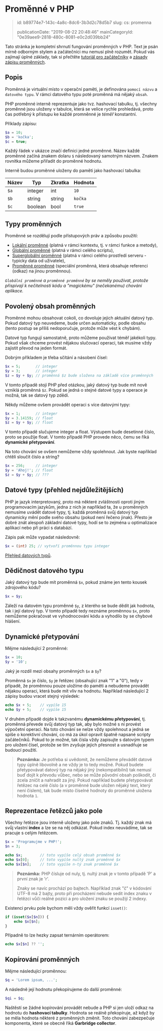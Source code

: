 Proměnné v PHP
==============

> id: b89774e7-143c-4a8c-8dc6-3b3d2c78d5b7
> slug:
> 	cs: promenna
> 
> publicationDate: "2019-08-22 20:48:46"
> mainCategoryId: "0e39aee9-2818-480c-8081-e0c2d039bb24"

Tato stránka je kompletní shrnutí fungování proměnných v PHP. Text je psán mírně odborným stylem a začátečníci mu nemusí plně rozumět. Pokud vás zajímají úplné základy, tak si přečtěte <a href="/prvni-script">tutoriál pro začátečníky</a> a <a href="/zasady-promennych">zásady zápisu proměnných</a>.

Popis
-----

Proměnná je virtuální místo v operační paměti, je definována `pomocí názvu` a `datového typu`. V rámci datového typu poté proměnná má nějaký `obsah`.

PHP proměnné interně reprezentuje jako tvz. hashovací tabulku, tj. všechny proměnné jsou uloženy v tabulce, která se velice rychle prohledává, proto čas potřebný k přístupu ke každé promněnné je *téměř* konstantní.

Příklady zápisu:

```php
$a = 10;
$b = 'kočka';
$c = true;
```

Každý řádek v ukázce značí definici jedné proměnné. Název každé proměnné začíná znakem dolaru `$` následovaný samotným názvem. Znakem rovnítka můžeme přiřadit do proměnné hodnotu.

Interně budou proměnné uloženy do paměti jako hashovací tabulka:

| Název | Typ     | Zkratka | Hodnota |
|-------|---------|---------|---------|
| `$a`  | integer | int     | `10`    |
| `$b`  | string  | string  | `kočka` |
| `$c`  | boolean | bool    | `true`  |

Typy proměnných
---------------

Proměnné se rozdělují podle přístupových práv a způsobu použití:

- <a href="/lokalni-promenna">Lokální proměnné</a> (platná v rámci kontextu, tj. v rámci funkce a metody),
- <a href="/globalni-promenna">Globální proměnné</a> (platná v rámci celého scriptu),
- <a href="/superglobalni-promenna">Superglobální proměnné</a> (platná v rámci celého prostředí serveru - typicky data od uživatele),
- <a href="/promenna-promenna">Proměnné proměnné</a> (speciální proměnná, která obsahuje referenci (odkaz) na jinou proměnnou).

*`Globální proměnné` a `proměnné proměnné` by se neměly používat, protože přispívají k nečitelnosti kódu a "magickému" (nečekanému) chování aplikace.*

Povolený obsah proměnných
--------------------------

Proměnné mohou obsahovat cokoli, co dovoluje jejich aktuální datový typ. Pokud datový typ neuvedeme, bude určen automaticky, podle obsahu (tento postup se příliš nedoporučuje, protože může vést k chybám).

Datové typ fungují samostatně, proto můžeme používat téměř jakékoli typy. Pokud však chceme provést nějakou slučovací operaci, tak musíme vždy zajistit převod na jeden formát.

Dobrým příkladem je třeba sčítání a násobení čísel:

```php
$x = 5;       // integer
$y = 3;       // integer
$z = $y + $y; // proměnná $z bude složena na základě více proměnných
```


V tomto případě stojí PHP před otázkou, jaký datový typ bude mít nově vzniklá proměnná `$z`. Pokud se jedná o stejné datové typy a operace je možná, tak se datový typ zdědí.

Někdy můžeme ovšem provádět operaci s více datovými typy:

```php
$x = 1;       // integer
$y = 3.14159; // float
$z = $y + $y; // float
```


V tomto případě slučujeme integer a float. Výstupem bude desetinné číslo, proto se použije float. V tomto případě PHP provede něco, čemu se říká **dynamické přetypování**.

Na toto chování se ovšem nemůžeme vždy spolehnout. Jak byste například chtěli sloučit číslo a string?

```php
$x = 256;     // integer
$y = 'Ahoj!'; // float
$z = $y + $y; // ???
```

Datové typy (přehled nejdůležitějších)
--------------------------------------

PHP je jazyk interpretovaný, proto má některé zvláštnosti oproti jiným programovacím jazykům, jedna z nich je například ta, že u proměnných nemusíme uvádět datové typy, tj. každá proměnná svůj datový typ dynamicky mění podle svého obsahu (pokud není řečeno jinak). Přesto je dobré znát alespoň základní datové typy, hodí se to zejména u optimalizace aplikací nebo při práci s databází.

Zápis pak může vypadat následovně:

```php
$x = (int) 25; // vytvoří proměnnou typu integer
```

<a href="/datove-typy">Přehled datových typů</a>.

Dědičnost datového typu
-----------------------

Jaký datový typ bude mít proměnná `$x`, pokud známe jen tento kousek zdrojového kódu?

```php
$x = $y;
```

Záleží na datovém typu proměnné `$y`, z kterého se bude dědit jak hodnota, tak i její datový typ. V tomto případě tedy neznáme proměnnou `$x`, proto nemůžeme pokračovat ve vyhodnocování kódu a vyhodilo by se chybové hlášení.

Dynamické přetypování
---------------------

Mějme následující 2 proměnné:

```php
$x = 10;
$y = '10';
```

Jaký je rozdíl mezi obsahy proměnných `$x` a `$y`?

Proměnná `$x` je číslo, `$y` je řetězec (obsahující znak "1" a "0"), tedy v případě, že proměnnou pouze uložíme do paměti a nebudeme provádět nějakou operaci, která bude mít vliv na hodnotu. Například následující 2 zápisy budou vracet stejný výsledek:

```php
echo $x + 5;	// vypíše 15
echo $y + 5;	// vypíše 15
```

V druhém případě dojde k takzvanému **dynamickému přetypování**, tj. proměnná převede svůj datový typ tak, aby bylo možné s ní provést výpočetní operaci. Na toto chování se nelze vždy spolehnout a jedná se spíše o korektivní chování, co má za úkol opravit špatně napsané scripty začátečníků. Pokud to je možné, tak čísla vždy zapisujte s datovým typem pro uložení čísel, protože se tím zvyšuje jejich přesnost a usnadňuje se budoucí použití.

> **Poznámka:** Je potřeba si uvědomit, že nemůžeme převádět datové typy úplně libovolně a ne vždy je to tedy možné. Pokud budete přetypovávat datový typ na nějaký jiný (nekompatibilní) tak nemusí buď dojít k převodu vůbec, nebo se může původní obsah poškodit, či zcela zničit a nahradit za jiný. Pokud například budete přetypovávat řetězec na celé číslo (a v proměnné bude uložen nějaký text, který není číslem), tak bude místo číselné hodnoty do proměnné uložena hodnota `1`.

Reprezentace řetězců jako pole
------------------------------

Všechny řetězce jsou interně uloženy jako pole znaků. Tj. každý znak má svůj vlastní **index** a lze se na něj odkázat. Pokud index neuvádíme, tak se pracuje s celým řetězcem.

```php
$x = 'Programujme v PHP!';
$n = 3;

echo $x;		// toto vypíše celý obsah proměnné $x
echo $x[0];		// toto vypíše nultý znak proměnné $x
echo $x[$n];	// toto vypíše n-tý znak proměnné $x
```

> **Poznámka:** PHP čísluje od nuly, tj. nultý znak je v tomto případě 'P' a první znak je 'r'.
>
> Znaky se navíc prochází po bajtech. Například znak "č" v kódování UTF-8 má 2 bajty, proto při procházení nebude sedit index znaku v řetězci vůči reálné pozici a pro uložení znaku se použijí 2 indexy.

Existenci prvku pole bychom měli vždy ověřit funkcí `isset()`:

```php
if (isset($x[$n])) {
	echo $x[$n];
}
```

Případně to lze hezky zapsat ternárním operátorem:

```php
echo $x[$n] ?? '';
```

Kopírování proměnných
---------------------

Mějme následující proměnnou:

```php
$q = 'Lorem ipsum, ...';
```

A následně její hodnotu překopírujeme do další proměnné:

```php
$qi = $q;
```

Naštěstí se žádné kopírování provádět nebude a PHP si jen uloží odkaz na hodnotu do **hashovací tabulky**. Hodnota se reálně překopíruje, až když by se měla hodnota některé z proměnných změnit. Toto chování zabezpečuje komponenta, které se obecně říká **Garbridge collector**.
